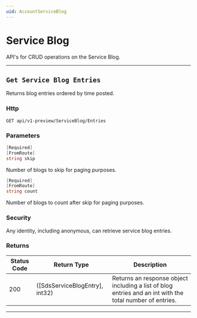 ```yaml
---
uid: AccountServiceBlog
---
```


# Service Blog

API's for CRUD operations on the Service Blog.

***

## `Get Service Blog Entries`

Returns blog entries ordered by time posted.

### Http

`GET api/v1-preview/ServiceBlog/Entries`


### Parameters

```csharp
[Required]
[FromRoute]
string skip
```

Number of blogs to skip for paging purposes.
```csharp
[Required]
[FromRoute]
string count
```

Number of blogs to count after skip for paging purposes.

### Security

Any identity, including anonymous, can retrieve service blog entries.

### Returns

| Status Code | Return Type | Description | 
 | --- | --- | ---  | 
| 200 | ([SdsServiceBlogEntry], int32) | Returns an response object including a list of blog entries and an int with the total number of entries. | 


***


